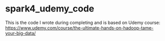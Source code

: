 # spark4_udemy_code
This is the code I wrote during completing and is based on Udemy course: https://www.udemy.com/course/the-ultimate-hands-on-hadoop-tame-your-big-data/
